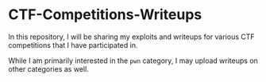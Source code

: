 # CTF-Competitions-Writeups

In this repository, I will be sharing my exploits and writeups for various CTF competitions that I have participated in.

While I am primarily interested in the `pwn` category, I may upload writeups on other categories as well.
